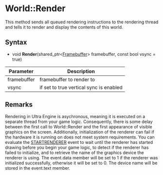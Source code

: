 # World::Render

This method sends all queued rendering instructions to the rendering thread and tells it to render and display the contents of this world.

## Syntax

- void **Render**(shared_ptr<[Framebuffer](Framebuffer.md)\> framebuffer, const bool vsync = true)

| Parameter | Description |
|---|---|
| framebuffer | framebuffer to render to |
| vsync | if set to true vertical sync is enabled |

## Remarks

Rendering in Ultra Engine is asychronous, meaning it is executed on a separate thread from your game logic. Consequently, there is some delay between the first call to World::Render and the first appearance of visible graphics on the screen. Additionally, initialization of the renderer can fail if the hardware it is running on does not meet system requirements. You can evaluate the [STARTRENDERER](Constants.md#EventIDs) event to wait until the renderer has started drawing before you begin your game logic, to detect if the renderer has failed to initialize, and to retrieve the name of the graphics device the renderer is using. The event.data member will be set to 1 if the renderer was initialized successfully, otherwise it will be set to 0. The device name will be stored in the event.text member.
